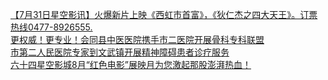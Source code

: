   
[【7月31日星空影讯】火爆新片上映《西虹市首富》，《狄仁杰之四大天王》。订票热线0477-8926555.](http://www.dianyue.me/archives/927/p7k9vv7r6bfwft0s/)  
[更权威！更专业！会同县中医医院携手市二医院开展骨科专科联盟](http://www.dianyue.me/archives/732/8c0fd4ymk31rrtdt/)  
[市第二人民医院专家到文武镇开展精神障碍患者诊疗服务](http://www.dianyue.me/archives/634/8r38r0iy6ej5qo08/)  
[六十四星空影城8月“红色电影”展映月为您激起那股澎湃热血！](http://www.dianyue.me/archives/817/w3bw4grnx5dhfj9h/)